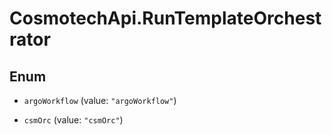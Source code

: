 # CosmotechApi.RunTemplateOrchestrator

## Enum


* `argoWorkflow` (value: `"argoWorkflow"`)

* `csmOrc` (value: `"csmOrc"`)



